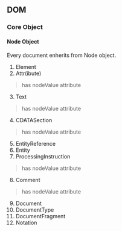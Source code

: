 ## DOM ##

### Core Object ###

#### Node Object ####
Every document enherits from Node object.

1. Element
2. Attr(ibute) 
>has nodeValue attribute
3. Text 
>has nodeValue attribute
4. CDATASection
>has nodeValue attribute
5. EntityReference
6. Entity
7. ProcessingInstruction 
>has nodeValue attribute
8. Comment 
>has nodeValue attribute
9. Document
10. DocumentType
11. DocumentFragment
12. Notation

